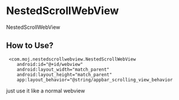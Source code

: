 # NestedScrollWebView
NestedScrollWebView
## How to Use?
     <com.moj.nestedscrollwebview.NestedScrollWebView
        android:id="@+id/webview"
        android:layout_width="match_parent"
        android:layout_height="match_parent"
        app:layout_behavior="@string/appbar_scrolling_view_behavior
        
just use it like a normal webview
